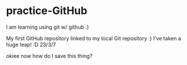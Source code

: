# practice-GitHub
I am learning using git w/ github :)

My first GitHub repository linked to my local Git repository :) I’ve taken a huge leap! :D 23/3/7

okiee now how do I save this thing?
